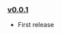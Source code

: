 ### [v0.0.1](https://github.com/jmeas/marionette.sliding-view/releases/tag/v0.0.0)

- First release
